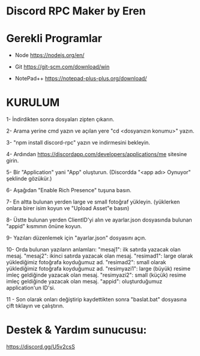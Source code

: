 # Discord RPC Maker by Eren #

# Gerekli Programlar
- Node
https://nodejs.org/en/

- Git
https://git-scm.com/download/win

- NotePad++
https://notepad-plus-plus.org/download/


# KURULUM
1- İndirdikten sonra dosyaları zipten çıkarın.

2- Arama yerine cmd yazın ve açılan yere "cd <dosyanızın konumu>" yazın.

3- "npm install discord-rpc" yazın ve indirmesini bekleyin.

4- Ardından https://discordapp.com/developers/applications/me sitesine girin.

5- Bir "Application" yani "App" oluşturun. (Discordda "<app adı> Oynuyor" şeklinde gözükür.)

6- Aşağıdan "Enable Rich Presence" tuşuna basın.

7- En altta bulunan yerden large ve small fotoğraf yükleyin. (yüklerken onlara birer isim koyun ve "Upload Asset"e basın)

8- Üstte bulunan yerden ClientID'yi alın ve ayarlar.json dosyasında bulunan "appid" kısmının önüne koyun.

9- Yazıları düzenlemek için "ayarlar.json" dosyasını açın.

10- Orda bulunan yazıların anlamları:
 "mesaj1": ilk satırda yazacak olan mesaj.
 "mesaj2": ikinci satırda yazacak olan mesaj.
 "resimad1": large olarak yüklediğimiz fotoğrafa koyduğumuz ad.
 "resimad2": small olarak yüklediğimiz fotoğrafa koyduğumuz ad.
 "resimyazi1": large (büyük) resime imleç geldiğinde yazacak olan mesaj.
 "resimyazi2": small (küçük) resime imleç geldiğinde yazacak olan mesaj.
 "appid": oluşturduğumuz application'un ID'si.

11 - Son olarak onları değiştirip kaydettikten sonra "baslat.bat" dosyasına çift tıklayın ve çalıştırın.

# Destek & Yardım sunucusu:
https://discord.gg/U5v2csS
